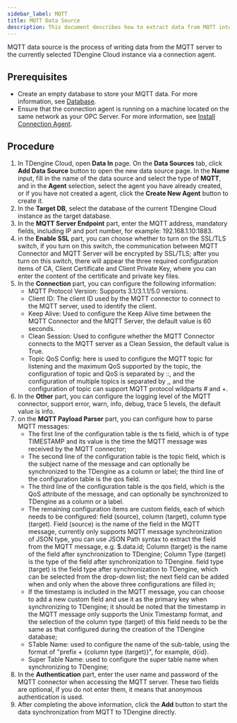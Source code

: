 ```yaml
---
sidebar_label: MQTT
title: MQTT Data Source
description: This document describes how to extract data from MQTT into TDengine Cloud instance.
---
```

MQTT data source is the process of writing data from the MQTT server to the currently selected TDengine Cloud instance via a connection agent.

## Prerequisites

- Create an empty database to store your MQTT data. For more information, see [Database](../../../programming/model/#create-database).
- Ensure that the connection agent is running on a machine located on the same network as your OPC  Server. For more information, see [Install Connection Agent](../install-agent/).

## Procedure

1. In TDengine Cloud, open **Data In** page. On the **Data Sources** tab, click **Add Data Source** button to open the new data source page. In the **Name** input, fill in the name of the data source and select the type of **MQTT**, and in the **Agent** selection, select the agent you have already created, or if you have not created a agent, click the **Create New Agent** button to create it.
2. In the **Target DB**, select the database of the current TDengine Cloud instance as the target database.
3. In the **MQTT Server Endpoint** part, enter the MQTT address, mandatory fields, including IP and port number, for example: 192.168.1.10:1883.
4. in the **Enable SSL** part, you can choose whether to turn on the SSL/TLS switch, if you turn on this switch, the communication between MQTT Connector and MQTT Server will be encrypted by SSL/TLS; after you turn on this switch, there will appear the three required configuration items of CA, Client Certificate and Client Private Key, where you can enter the content of the certificate and private key files.
5. In the **Connection** part, you can configure the following information:
    - MQTT Protocol Version: Supports 3.1/3.1.1/5.0 versions.
    - Client ID: The client ID used by the MQTT connector to connect to the MQTT server, used to identify the client.
    - Keep Alive: Used to configure the Keep Alive time between the MQTT Connector and the MQTT Server, the default value is 60 seconds.
    - Clean Session: Used to configure whether the MQTT Connector connects to the MQTT server as a Clean Session, the default value is True.
    - Topic QoS Config: here is used to configure the MQTT topic for listening and the maximum QoS supported by the topic, the configuration of topic and QoS is separated by ::, and the configuration of multiple topics is separated by ,, and the configuration of topic can support MQTT protocol wildparts # and +.
6. In the **Other** part, you can configure the logging level of the MQTT connector, support error, warn, info, debug, trace 5 levels, the default value is info.
7. on the **MQTT Payload Parser** part, you can configure how to parse MQTT messages:
    - The first line of the configuration table is the ts field, which is of type TIMESTAMP and its value is the time the MQTT message was received by the MQTT connector;
    - The second line of the configuration table is the topic field, which is the subject name of the message and can optionally be synchronized to the TDengine as a column or label; the third line of the configuration table is the qos field.
    - The third line of the configuration table is the qos field, which is the QoS attribute of the message, and can optionally be synchronized to TDengine as a column or a label.
    - The remaining configuration items are custom fields, each of which needs to be configured: field (source), column (target), column type (target). Field (source) is the name of the field in the MQTT message, currently only supports MQTT message synchronization of JSON type, you can use JSON Path syntax to extract the field from the MQTT message, e.g. $.data.id; Column (target) is the name of the field after synchronization to TDengine; Column Type (target) is the type of the field after synchronization to TDengine. field type (target) is the field type after synchronization to TDengine, which can be selected from the drop-down list; the next field can be added when and only when the above three configurations are filled in;
    - If the timestamp is included in the MQTT message, you can choose to add a new custom field and use it as the primary key when synchronizing to TDengine; it should be noted that the timestamp in the MQTT message only supports the Unix Timestamp format, and the selection of the column type (target) of this field needs to be the same as that configured during the creation of the TDengine database;
    - STable Name: used to configure the name of the sub-table, using the format of "prefix + {column type (target)}", for example, d{id}.
    - Super Table Name: used to configure the super table name when synchronizing to TDengine;
8. In the **Authentication** part, enter the user name and password of the MQTT connector when accessing the MQTT server. These two fields are optional, if you do not enter them, it means that anonymous authentication is used.
9. After completing the above information, click the **Add** button to start the data synchronization from MQTT to TDengine directly.
